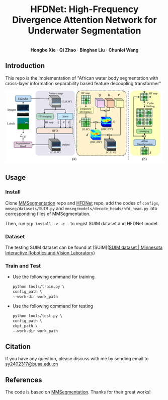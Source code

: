 
<p align="center">
  <h1 align="center">HFDNet: High-Frequency Divergence Attention Network for Underwater Segmentation</h1>
  <p align="center">


   <br />
    <strong>Hongbo Xie</strong></a> 
    ·
    <strong>Qi Zhao</strong></a>
    ·
    <strong>Binghao Liu</strong></a>
    ·
    <strong>Chunlei Wang</strong></a>    
    <br />

<p align="center">
 </p>





## Introduction
This repo is the implementation of "African water body segmentation with cross-layer information separability based feature decoupling transformer"

<p align="center">
  <img src="images/HFDNet.png" width="720">
</p>






## Usage

### Install

Clone [MMSegmentation](https://github.com/open-mmlab/mmsegmentation) repo and [HFDNet](https://github.com/cv516Buaa/HongboXie/tree/main/HFDNet) repo, add the codes of `configs`, `mmseg/datasets/SUIM.py` and `mmseg/models/decode_heads/hfd_head.py` into corresponding files of MMSegmentation.

Then, run
`pip install -v -e .`
to regist SUIM dataset and HFDNet model.

### Dataset

The testing SUIM dataset can be found at [SUIM]([SUIM dataset | Minnesota Interactive Robotics and Vision Laboratory](https://irvlab.cs.umn.edu/resources/suim-dataset)) 

### Train and Test

+ Use the following command for training

  ```
  python tools/train.py \
  config_path \
  --work-dir work_path
  ```

+ Use the following command for testing

  ```
  python tools/test.py \
  config_path \
  ckpt_path \
  --work-dir work_path
  ```

## Citation

If you have any question, please discuss with me by sending email to sy2402317@buaa.edu.cn

## References

The code is based on [MMSegmentation](https://github.com/open-mmlab/mmsegmentation). Thanks for their great works!

